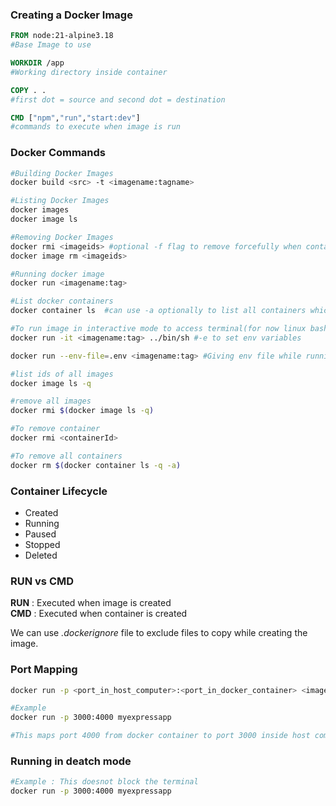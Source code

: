 ### Creating a Docker Image

```dockerfile
FROM node:21-alpine3.18
#Base Image to use

WORKDIR /app
#Working directory inside container

COPY . .
#first dot = source and second dot = destination

CMD ["npm","run","start:dev"]
#commands to execute when image is run
```

### Docker Commands

```bash
#Building Docker Images
docker build <src> -t <imagename:tagname>

#Listing Docker Images
docker images
docker image ls

#Removing Docker Images
docker rmi <imageids> #optional -f flag to remove forcefully when containers are running
docker image rm <imageids>

#Running docker image
docker run <imagename:tag>

#List docker containers
docker container ls  #can use -a optionally to list all containers which has run and exited before

#To run image in interactive mode to access terminal(for now linux bash)
docker run -it <imagename:tag> ../bin/sh #-e to set env variables

docker run --env-file=.env <imagename:tag> #Giving env file while running docker image

#list ids of all images
docker image ls -q

#remove all images
docker rmi $(docker image ls -q)

#To remove container
docker rmi <containerId>

#To remove all containers
docker rm $(docker container ls -q -a)
```

### Container Lifecycle

- Created
- Running
- Paused
- Stopped
- Deleted

### RUN vs CMD

**RUN** : Executed when image is created  
**CMD** : Executed when container is created

We can use _.dockerignore_ file to exclude files to copy while creating the image.

### Port Mapping

```bash
docker run -p <port_in_host_computer>:<port_in_docker_container> <imagename:tag>

#Example
docker run -p 3000:4000 myexpressapp

#This maps port 4000 from docker container to port 3000 inside host computer
```

### Running in deatch mode

```bash
#Example : This doesnot block the terminal
docker run -p 3000:4000 myexpressapp
```
